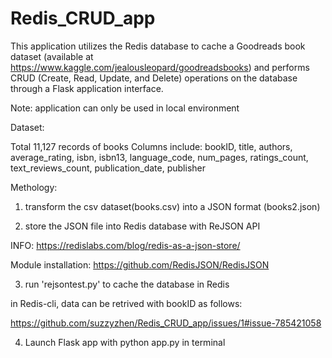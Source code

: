 # Redis_CRUD_app

This application utilizes the Redis database to cache a Goodreads book dataset (available at https://www.kaggle.com/jealousleopard/goodreadsbooks) and performs CRUD (Create, Read, Update, and Delete) operations on the database through a Flask application interface. 

Note: application can only be used in local environment 

Dataset: 

Total 11,127 records of books
Columns include: bookID, title, authors, average_rating, isbn, isbn13, language_code, num_pages, ratings_count, text_reviews_count, publication_date, publisher

Methology: 

1. transform the csv dataset(books.csv) into a JSON format (books2.json) 

2. store the JSON file into Redis database with ReJSON API 

INFO: https://redislabs.com/blog/redis-as-a-json-store/

Module installation: https://github.com/RedisJSON/RedisJSON

3. run 'rejsontest.py' to cache the database in Redis 

in Redis-cli, data can be retrived with bookID as follows:

https://github.com/suzzyzhen/Redis_CRUD_app/issues/1#issue-785421058


4. Launch Flask app with python app.py in terminal 


